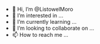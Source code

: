 - 👋 Hi, I’m @ListowelMoro
- 👀 I’m interested in ...
- 🌱 I’m currently learning ...
- 💞️ I’m looking to collaborate on ...
- 📫 How to reach me ...

<!---
ListowelMoro/ListowelMoro is a ✨ special ✨ repository because its `README.md` (this file) appears on your GitHub profile.
You can click the Preview link to take a look at your changes.
--->
